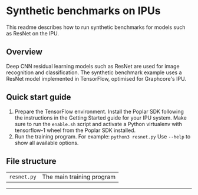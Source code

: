 # Synthetic benchmarks on IPUs

This readme describes how to run synthetic benchmarks for models such as ResNet on the IPU.

## Overview

Deep CNN residual learning models such as ResNet are used for image recognition and classification. The synthetic benchmark
example uses a ResNet model implemented in TensorFlow, optimised for Graphcore's IPU.

## Quick start guide

1. Prepare the TensorFlow environment. Install the Poplar SDK following the instructions
   in the Getting Started guide for your IPU system. Make sure to run the
   `enable.sh` script and activate a Python virtualenv with tensorflow-1 wheel from the Poplar SDK installed.
2. Run the training program. For example:
   `python3 resnet.py`
   Use `--help` to show all available options.

## File structure

|            |                           |
|------------|---------------------------|
| `resnet.py`      | The main training program |


----

